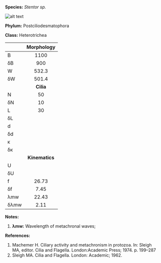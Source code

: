 **Species:** *Stentor sp.*

![alt text](https://github.com/marcos-fvr/BOSO-micro/blob/main/9-Figures/Stentor_sp.png)

**Phylum:** Postciliodesmatophora

**Class:** Heterotrichea

|      | **Morphology** |
| :--- | :------------: |
| B    | 1100 |
| δB   | 900 |
| W    | 532.3 |
| δW   | 501.4 |
|      | **Cilia** |
| N    | 50 |
| δN   | 10 |
| L    | 30 |
| δL   |  |
| d    |  |
| δd   |  |
| κ    |  |
| δκ   |  |
|      | **Kinematics** |
| U    |  |
| δU   |  |
| f    | 26.73 |
| δf   | 7.45 |
| λmw  | 22.43 |
| δλmw | 2.11 |

**Notes:**

1. **λmw:** Wavelength of metachronal waves;

**References:**

1. Machemer H.  Ciliary activity and metachronism in protozoa.  In:  Sleigh MA, editor. Cilia and Flagella. London:Academic Press; 1974. p. 199–287
1. Sleigh MA.  Cilia and Flagella.  London:  Academic; 1962.
